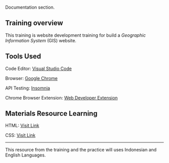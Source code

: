 Documentation section.

## Training overview

This training is website development training for build a _Geographic Information System_ (GIS) website.

## Tools Used

Code Editor: [Visual Studio Code](https://code.visualstudio.com/)

Browser: [Google Chrome](https://www.google.com/chrome/?brand=CHBD&brand=CHBD&gclid=Cj0KCQjw2qKmBhCfARIsAFy8buLQPwaswiW3NUofbx_LL9bp0FdKe-SXWjBnpAtvVeFrM6l6RCHsH4MaAswuEALw_wcB&gclsrc=aw.ds)

API Testing: [Insomnia](https://insomnia.rest/)

Chrome Browser Extension: [Web Developer Extension](https://chrome.google.com/webstore/detail/web-developer/bfbameneiokkgbdmiekhjnmfkcnldhhm)

## Materials Resource Learning

HTML: [Visit Link](https://www.w3schools.com/tags/tag_html.asp)

CSS: [Visit Link](https://www.w3schools.com/css/)

---

This resource from the training and the practice will uses Indonesian and English Languages.
